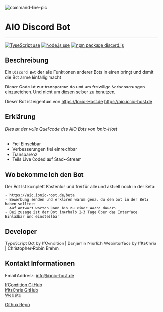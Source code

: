 ![command-line-pic](https://aio.ionic-host.de/assets/img/code.png)

# AIO Discord Bot

---

<a href="https://img.shields.io/badge/JavaScipt-100%25-yellow"><img alt="TypeScript use" src="https://img.shields.io/badge/TypeScript-100%25-blue"></a>
<a href="https://img.shields.io/badge/Used-Node.js-red"><img alt="Node.js use" src="https://img.shields.io/badge/Used-Node.js-red"></a>
<a href="https://img.shields.io/badge/npm-discord.js-orange"><img alt="npm package discord.js" src="https://img.shields.io/badge/npm-discord.js-orange"></a>

## Beschreibung

Ein `Discord Bot` der alle Funktionen anderer Bots in einen bringt und damit die Bot arme hinfällig macht

Dieser Code ist zur transparenz da und um freiwilige Verbesserungen einzureichen. Und nicht um diesen selber zu benutzen.

Dieser Bot ist eigentum von https://Ionic-Host.de https://aio.ionic-host.de 

## Erklärung

###### Dies ist der volle Quellcode des AIO Bots von Ionic-Host

- Frei Einsehbar
- Verbesserungen frei einreichbar
- Transparenz
- Teils Live Coded auf Stack-Stream

## Wo bekomme ich den Bot

Der Bot Ist komplett Kostenlos und frei für alle und aktuell noch in der Beta:

```
- https://aio.ionic-host.de/beta
- Bewerbung senden und erklären warum genau du den bot in der Beta haben solltest
- Auf Antwort warten kann bis zu einer Woche dauern
- Bei zusage ist der Bot inerhalb 2-3 Tage über das Interface Einladbar und einstellbar
```

## Developer

TypeScript Bot by IfCondition | Benjamin Nierlich Webinterface by IfItsChris | Christopher-Robin Brehm 

## Kontakt Informationen

Email Address: info@ionic-host.de

[IfCondition GitHub](https://github.com/nfifcondition)<br>
[IfItsChris GitHub](https://github.com/IfItsChris)<br>
[Website](https://aio.ionic.host.de)

[Github Repo](https://github.com/https://github.com/PublicVoidEnable/AIO-Bot)